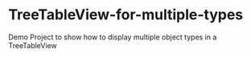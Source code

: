 # TreeTableView-for-multiple-types
Demo Project to show how to display multiple object types in a TreeTableView
